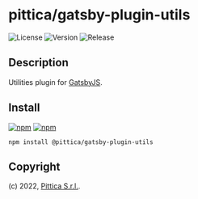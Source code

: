 # pittica/gatsby-plugin-utils

![License](https://img.shields.io/github/license/pittica/gatsby-plugin-utils)
![Version](https://img.shields.io/github/package-json/v/pittica/gatsby-plugin-utils)
![Release](https://img.shields.io/github/v/release/pittica/gatsby-plugin-utils)

## Description

Utilities plugin for [GatsbyJS](https://www.gatsbyjs.org/).

## Install

[![npm](https://img.shields.io/npm/v/@pittica/gatsby-plugin-utils)](https://www.npmjs.com/package/@pittica/gatsby-plugin-utils)
[![npm](https://img.shields.io/npm/dm/@pittica/gatsby-plugin-utils)](https://www.npmjs.com/package/@pittica/gatsby-plugin-utils)

```shell
npm install @pittica/gatsby-plugin-utils
```

## Copyright

(c) 2022, [Pittica S.r.l.](https://pittica.com).

